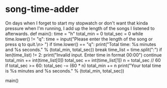 # song-time-adder
On days when I forget to start my stopwatch or don't want that kinda pressure when I'm running, I add up the length of the songs I listened to afterwards.
def main():
    time = "h"
    total_min = 0
    total_sec = 0
    while time.lower() != "q":
        time = input("Please enter the length of the song or press q to quit.\n> ")
        if time.lower() == "q":
            print("Total time: %s minutes and %s seconds." % (total_min, total_sec))
            break
        time_list = time.split(":")
        if len(time_list) != 2:
            print("Invalid input. Enter time in format 00:00")
            continue
        total_min += int(time_list[0])
        total_sec += int(time_list[1])
        n = total_sec // 60
        if total_sec >= 60:
            total_sec -= (60 * n)
            total_min += n
        print("Your total time is %s minutes and %s seconds." % (total_min, total_sec))

main()
